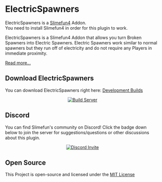 # ElectricSpawners
ElectricSpawners is a [Slimefun4](https://github.com/TheBusyBiscuit/Slimefun4/) Addon.<br>
You need to install Slimefun4 in order for this plugin to work.

ElectricSpawners is a Slimefun4 Addon that allows you turn Broken Spawners into Electric Spawners.
Electric Spawners work similar to normal spawners but they run off of electricity and do not require any Players in immediate proximity.

[Read more...](https://github.com/TheBusyBiscuit/Slimefun4/wiki/ElectricSpawners)

## Download ElectricSpawners
You can download ElectricSpawners right here: [Development Builds](https://thebusybiscuit.github.io/builds/TheBusyBiscuit/ElectricSpawners/master/)

<p align="center">
  <a href="https://thebusybiscuit.github.io/builds/TheBusyBiscuit/ElectricSpawners/master/">
    <img src="https://thebusybiscuit.github.io/builds/TheBusyBiscuit/ElectricSpawners/master/badge.svg" alt="Build Server"/>
  </a>
</p>

## Discord
You can find Slimefun's community on Discord!
Click the badge down below to join the server for suggestions/questions or other discussions about this plugin.
<p align="center">
  <a href="https://discord.gg/fsD4Bkh">
    <img src="https://img.shields.io/discord/565557184348422174?color=7289DA&label=Discord&style=for-the-badge" alt="Discord Invite"/>
  </a>
</p>

## Open Source
This Project is open-source and licensed under the [MIT License](https://github.com/TheBusyBiscuit/ElectricSpawners/blob/master/LICENSE)
